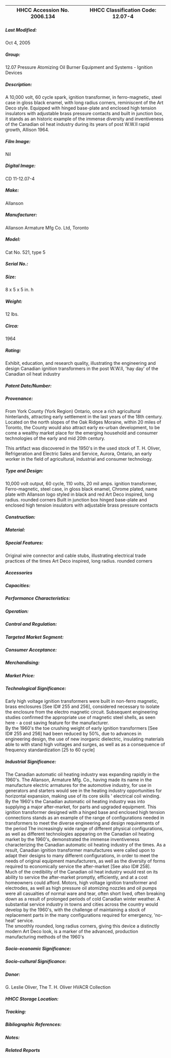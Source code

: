 | **HHCC Accession No. 2006.134** |**HHCC Classification Code:  12.07-4**|
| ----------- | ----------- |

##### Last Modified:
Oct 4, 2005

##### Group:
12.07 Pressure Atomizing Oil Burner Equipment and Systems - Ignition Devices

##### Description:
A 10,000 volt, 60 cycle spark, ignition transformer, in ferro-magnetic, steel case in gloss black enamel, with long radius corners, reminiscent of the Art Deco style. Equipped with hinged base-plate and enclosed high tension insulators with adjustable brass pressure contacts and built in junction box, it stands as an historic example of the immense diversity and inventiveness of the Canadian oil heat industry during its years of post W.W.II rapid growth, Allison 1964.

##### Film Image:
Nil

##### Digital Image:
CD 11-12.07-4

##### Make:
Allanson

##### Manufacturer:
Allanson Armature  Mfg Co. Ltd, Toronto

##### Model:
Cat No. 521, type 5

##### Serial No.:


##### Size:
8 x 5 x 5 in. h

##### Weight:
12 lbs.

##### Circa:
1964

##### Rating:
Exhibit, education, and research quality, illustrating the engineering and design Canadian ignition transformers in the post W.W.II, 'hay day' of the Canadian oil heat industry

##### Patent Date/Number:


##### Provenance:
From York County (York Region) Ontario, once a rich agricultural hinterlands, attracting early settlement in the last years of the 18th century. Located on the north slopes of the Oak Ridges Moraine, within 20 miles of Toronto, the County would also attract early ex-urban development, to be come a wealthy market place for the emerging household and consumer technologies of the early and mid 20th century. 

This artifact was discovered in the 1950's in the used stock of T. H. Oliver, Refrigeration and Electric Sales and Service, Aurora, Ontario, an early worker in the field of agricultural, industrial and consumer technology.

##### Type and Design:
10,000 volt output, 
60 cycle, 110 volts, 20 mil amps. ignition transformer,
Ferro-magnetic, steel case, in gloss black enamel,
Chrome plated, name plate with Allanson logo styled in black and red 
Art Deco inspired, long radius.  rounded corners 
Built in junction box
hinged base-plate and enclosed high tension insulators with adjustable brass pressure contacts

##### Construction:


##### Material:


##### Special Features:
Original wire connector and cable stubs, illustrating electrical trade practices of the times
Art Deco inspired, long radius.  rounded corners

##### Accessories


##### Capacities:


##### Performance Characteristics:


##### Operation:


##### Control and Regulation:


##### Targeted Market Segment:


##### Consumer Acceptance:


##### Merchandising:


##### Market Price:


##### Technological Significance:
Early high voltage ignition transformers were built in non-ferro magnetic, brass enclosures [See ID# 255 and 256], considered necessary to isolate the enclosure from the electro magnetic circuit. Subsequent engineering studies confirmed the appropriate use of magnetic steel shells, as seen here - a cost saving feature for the manufacturer.   
By the 1960's the toe crushing weight of early ignition transformers [See ID# 255 and 256] had been reduced by 50%, due to advances in engineering design, the use of new inorganic dielectric, insulating materials able to with stand high voltages and surges,  as well as as a consequence of frequency standardization [25 to 60 cycle]

##### Industrial Significance:
The Canadian automatic oil heating industry was expanding rapidly in the 1960's. The Allanson, Armature Mfg. Co., having made its name in the manufacture electric armatures for the automotive industry, for use in generators and starters would see in the heating industry opportunities for horizontal expansion, making use of its core skills ' electrical coil winding.   
By the 1960's the Canadian automatic oil heating industry was into supplying a  major after-market, for parts and upgraded equipment. This ignition transformer designed with a hinged base and enclosed high tension connections stands as an example of the range of configurations needed in transformers to meet the diverse engineering and design requirements of the period 
The increasingly wide range of different physical configurations, as well as different technologies appearing on the Canadian oil heating market by the 1960's, demonstrated the immense inventiveness characterizing the Canadian automatic oil heating industry of the times. As a result, Canadian ignition transformer manufactures were called upon to adapt their designs to many different configurations, in order to meet the needs of original equipment manufacturers, as well as the diversity of forms required to economically service the after-market [See also ID# 258].  
Much of the credibility of the Canadian oil heat industry would rest on its ability to service the after-market promptly, efficiently, and at a cost homeowners could afford. Motors, high voltage ignition transformer and electrodes, as well as high pressure oil atomizing nozzles and oil pumps were all casualties of normal ware and tear, often short lived, often breaking down as a result of prolonged periods of cold Canadian winter weather.  A substantial service industry in towns and cities across the country would develop by the 1960's, with the challenge of maintaining a stock of replacement parts in the many configurations required for emergency, 'no-heat' service.     
The smoothly rounded, long radius corners, giving this device a distinctly modern Art Deco look, is a marker of the advanced, production manufacturing methods of the 1960's

##### Socio-economic Significance:


##### Socio-cultural Significance:


##### Donor:
G. Leslie Oliver, The T. H. Oliver HVACR Collection

##### HHCC Storage Location:


##### Tracking:


##### Bibliographic References:


##### Notes:


##### Related Reports

